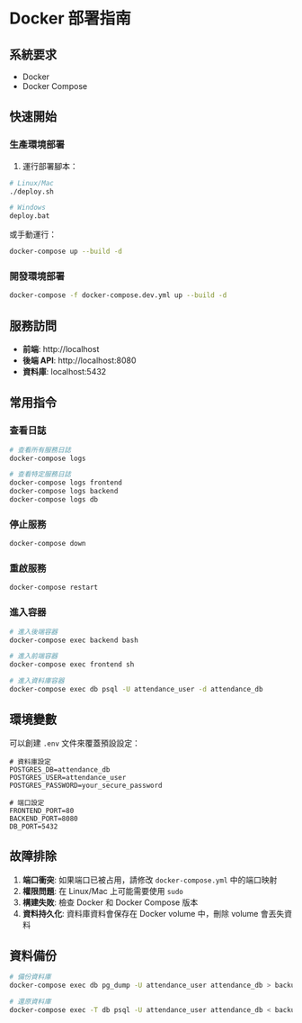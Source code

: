 # Docker 部署指南

## 系統要求

- Docker
- Docker Compose

## 快速開始

### 生產環境部署

1. 運行部署腳本：

```bash
# Linux/Mac
./deploy.sh

# Windows
deploy.bat
```

或手動運行：

```bash
docker-compose up --build -d
```

### 開發環境部署

```bash
docker-compose -f docker-compose.dev.yml up --build -d
```

## 服務訪問

- **前端**: http://localhost
- **後端 API**: http://localhost:8080
- **資料庫**: localhost:5432

## 常用指令

### 查看日誌

```bash
# 查看所有服務日誌
docker-compose logs

# 查看特定服務日誌
docker-compose logs frontend
docker-compose logs backend
docker-compose logs db
```

### 停止服務

```bash
docker-compose down
```

### 重啟服務

```bash
docker-compose restart
```

### 進入容器

```bash
# 進入後端容器
docker-compose exec backend bash

# 進入前端容器
docker-compose exec frontend sh

# 進入資料庫容器
docker-compose exec db psql -U attendance_user -d attendance_db
```

## 環境變數

可以創建 `.env` 文件來覆蓋預設設定：

```env
# 資料庫設定
POSTGRES_DB=attendance_db
POSTGRES_USER=attendance_user
POSTGRES_PASSWORD=your_secure_password

# 端口設定
FRONTEND_PORT=80
BACKEND_PORT=8080
DB_PORT=5432
```

## 故障排除

1. **端口衝突**: 如果端口已被占用，請修改 `docker-compose.yml` 中的端口映射
2. **權限問題**: 在 Linux/Mac 上可能需要使用 `sudo`
3. **構建失敗**: 檢查 Docker 和 Docker Compose 版本
4. **資料持久化**: 資料庫資料會保存在 Docker volume 中，刪除 volume 會丟失資料

## 資料備份

```bash
# 備份資料庫
docker-compose exec db pg_dump -U attendance_user attendance_db > backup.sql

# 還原資料庫
docker-compose exec -T db psql -U attendance_user attendance_db < backup.sql
```
